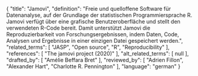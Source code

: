 {
    "title": "Jamovi",
    "definition": "Freie und quelloffene Software für Datenanalyse, auf der Grundlage der statistischen Programmiersprache R. Jamovi verfügt über eine grafische Benutzeroberfläche und stellt den verwendeten R-Code bereit. Damit unterstützt Jamovi die Reproduzierbarkeit von Forschungsergebnissen, indem Daten, Code, Analysen und Ergebnisse in einer einzigen Datei gespeichert werden.",
    "related_terms": [
        "JASP",
        "Open source",
        "R",
        "Reproducibility"
    ],
    "references": [
        "The jamovi project (2020)"
    ],
    "alt_related_terms": [
        null
    ],
    "drafted_by": [
        "Amélie Beffara Bret"
    ],
    "reviewed_by": [
        "Adrien Fillon",
        "Alexander Hart",
        "Charlotte R. Pennington"
    ],
    "language": "german"
}